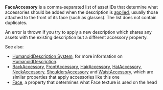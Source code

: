 **FaceAccessory** is a comma-separated list of asset IDs that determine
what accessories should be added when the description is
[applied](https://create.roblox.com/docs/reference/engine/classes/Humanoid#ApplyDescription), usually those attached to the front
of its face (such as glasses). The list does not contain duplicates.

An error is thrown if you try to apply a new description which shares any
assets with the existing description but a different accessory property.

See also:

- [HumanoidDescription System](/avatar/characters/character-customization#humanoiddescription),
  for more information on [HumanoidDescription](https://create.roblox.com/docs/reference/engine/classes/HumanoidDescription).
- [BackAccessory](https://create.roblox.com/docs/reference/engine/classes/HumanoidDescription#BackAccessory),
  [FrontAccessory](https://create.roblox.com/docs/reference/engine/classes/HumanoidDescription#FrontAccessory),
  [HairAccessory](https://create.roblox.com/docs/reference/engine/classes/HumanoidDescription#HairAccessory),
  [HatAccessory](https://create.roblox.com/docs/reference/engine/classes/HumanoidDescription#HatAccessory),
  [NeckAccessory](https://create.roblox.com/docs/reference/engine/classes/HumanoidDescription#NeckAccessory),
  [ShouldersAccessory](https://create.roblox.com/docs/reference/engine/classes/HumanoidDescription#ShouldersAccessory) and
  [WaistAccessory](https://create.roblox.com/docs/reference/engine/classes/HumanoidDescription#WaistAccessory), which are similar
  properties that apply accessories like this one
- [Face](https://create.roblox.com/docs/reference/engine/classes/HumanoidDescription#Face), a property that determines what Face
  texture is used on the head